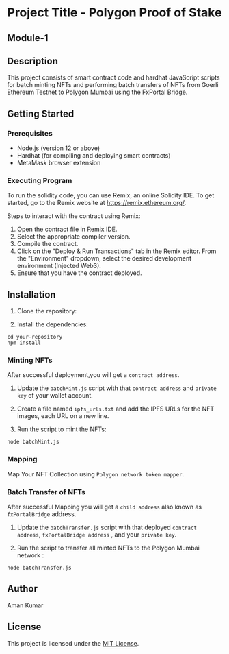 # Project Title - Polygon Proof of Stake

## Module-1

## Description

This project consists of smart contract code and hardhat JavaScript scripts for batch minting NFTs and performing batch transfers of NFTs from Goerli Ethereum Testnet to Polygon Mumbai using the FxPortal Bridge.

## Getting Started

### Prerequisites

- Node.js (version 12 or above)
- Hardhat (for compiling and deploying smart contracts)
- MetaMask browser extension

### Executing Program
To run the solidity code, you can use Remix, an online Solidity IDE. To get started, go to the Remix website at https://remix.ethereum.org/.

Steps to interact with the contract using Remix:

1. Open the contract file in Remix IDE.
2. Select the appropriate compiler version.
3. Compile the contract.
4. Click on the "Deploy & Run Transactions" tab in the Remix editor. From the "Environment" dropdown, select the desired development environment (Injected Web3).
5. Ensure that you have the contract deployed.

## Installation
1. Clone the repository:

2. Install the dependencies:

```
cd your-repository
npm install
```

### Minting NFTs

After successful deployment,you will get a `contract address`.

1. Update the `batchMint.js` script with that `contract address` and `private key` of your wallet account.

2. Create a file named `ipfs_urls.txt` and add the IPFS URLs for the NFT images, each URL on a new line.

3. Run the script to mint the NFTs:

```
node batchMint.js
```

### Mapping 

Map Your NFT Collection using `Polygon network token mapper`. 

### Batch Transfer of NFTs

After successful Mapping you will get a `child address` also known as `fxPortalBridge` address.

1. Update the `batchTransfer.js` script with that deployed `contract address`, `fxPortalBridge address` , and your `private key`.

2. Run the script to transfer all minted NFTs to the  Polygon Mumbai network :

```
node batchTransfer.js
```


## Author 

Aman Kumar

## License

This project is licensed under the [MIT License](https://opensource.org/licenses/MIT).
